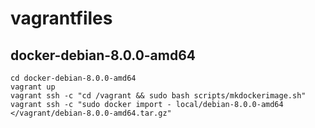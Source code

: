 vagrantfiles
============

docker-debian-8.0.0-amd64
-------------------------

    cd docker-debian-8.0.0-amd64
    vagrant up
    vagrant ssh -c "cd /vagrant && sudo bash scripts/mkdockerimage.sh"
    vagrant ssh -c "sudo docker import - local/debian-8.0.0-amd64 </vagrant/debian-8.0.0-amd64.tar.gz"

